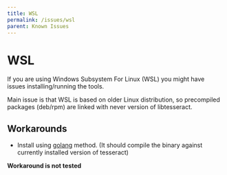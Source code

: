 ```yaml
---
title: WSL
permalink: /issues/wsl
parent: Known Issues
---
```


# WSL

If you are using Windows Subsystem For Linux (WSL) you might have issues installing/running the tools.

Main issue is that WSL is based on older Linux distribution, so precompiled packages (deb/rpm) are linked with never version of libtesseract.

## Workarounds

* Install using [golang](../install/golang) method. (It should compile the binary against currently installed version of tesseract) 

**Workaround is not tested**